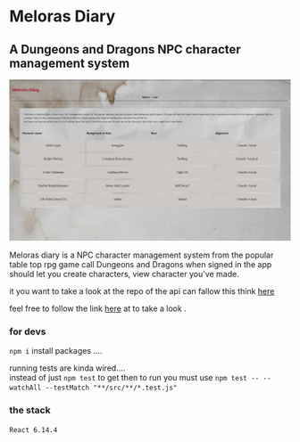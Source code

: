 # Meloras Diary
## A Dungeons and Dragons NPC character management system 

![img_of_meloras_diary](https://github.com/Gage-M/Meloras-Diary-Client/blob/master/src/img/melora_diary_screen_shot.PNG)

Meloras diary is a NPC character management system from the popular table top rpg game call Dungeons and Dragons 
when signed in the app should let you create characters, view character you've made. 

it you want to take a look at the repo of the api can fallow this think [here](https://github.com/Gage-M/Meloras-Diary-server.git)

feel free to follow the link [here](https://meloras-diary.vercel.app/) at to take a look . 

### for devs 

 `npm i` install packages ....
  
  running tests are kinda wired....  
  instead of just `npm test` to get then to run you must use `npm test -- --watchAll --testMatch "**/src/**/*.test.js"`

### the stack 

    React 6.14.4 
    
